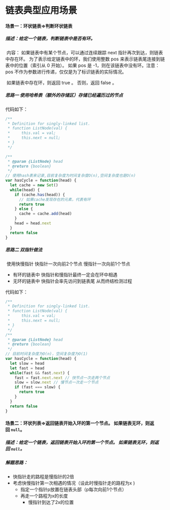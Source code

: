 # 链表典型应用场景

#### 场景一：环状链表=>判断环状链表

##### 描述：给定一个链表，判断链表中是否有环。

​	内容： 如果链表中有某个节点，可以通过连续跟踪 next 指针再次到达，则链表中存在环。 为了表示给定链表中的环，我们使用整数 pos 来表示链表尾连接到链表中的位置（索引从 0 开始）。 如果 pos 是 -1，则在该链表中没有环。注意：pos 不作为参数进行传递，仅仅是为了标识链表的实际情况。

​	如果链表中存在环，则返回 true 。 否则，返回 false 。

##### 思路一 使用哈希表（额外的存储区）存储已经遍历过的节点    

代码如下：

```javascript
/**
 * Definition for singly-linked list.
 * function ListNode(val) {
 *     this.val = val;
 *     this.next = null;
 * }
 */

/**
 * @param {ListNode} head
 * @return {boolean}
 */
// 使用hash表来记录,目前复杂度为时间复杂度O(n),空间复杂度也是O(n)
var hasCycle = function(head) {
  let cache = new Set()
  while(head) {
    if (cache.has(head)) {
      // 如果cache发现存在的元素，代表有环
      return true 
    } else {
      cache = cache.add(head)
    }
    head = head.next
  }
  return false
}
```

##### 思路二 双指针做法    

​	使用快慢指针 快指针一次向前2个节点 慢指针一次向前1个节点 

- 有环的链表中 快指针和慢指针最终一定会在环中相遇 
- 无环的链表中 快指针会率先访问到链表尾 从而终结检测过程    

代码如下：

```javascript
/**
 * Definition for singly-linked list.
 * function ListNode(val) {
 *     this.val = val;
 *     this.next = null;
 * }
 */
/**
 * @param {ListNode} head
 * @return {boolean}
 */
// 目前时间复杂度为O(n)，空间复杂度为O(1)
var hasCycle = function(head) {
  let slow = head
  let fast = head
  while(fast && fast.next) {
    fast = fast.next.next // 快节点一次走两个节点
    slow = slow.next // 慢节点一次走一个节点
    if (fast === slow) {
      return true
    }
  }
  return false
}
```

#### 场景二：环状列表=>返回链表开始入环的第一个节点。 如果链表无环，则返回 `null`。 

##### 描述：给定一个链表，返回链表开始入环的第一个节点。 如果链表无环，则返回 `null`。 

##### 解题思路：

- 快指针走的路程是慢指针的2倍 
- 考虑快慢指针第一次相遇的情况（设此时慢指针走的路程为x )
  - 指定一个指针p放置在链表头部（p每次向前1个节点）    
  - 再走一个路程为x的长度   
    - 慢指针到达了2x的位置    